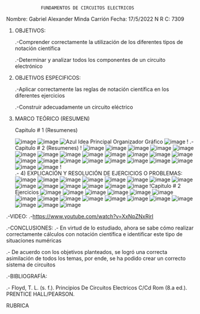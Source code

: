 
           
                 FUNDAMENTOS DE CIRCUITOS ELECTRICOS  
                          
Nombre: Gabriel Alexander Minda Carrión             Fecha: 17/5/2022
N R C: 7309

1)	OBJETIVOS:

	.-Comprender correctamente la utilización de los diferentes tipos de notación científica 
	
	.-Determinar y analizar todos los componentes de un circuito electrónico
	
2)	OBJETIVOS ESPECIFICOS:

	.-Aplicar correctamente las reglas de notación científica en los diferentes ejercicios 
	
	.-Construir adecuadamente un circuito eléctrico 
	
3)	MARCO TEÓRICO (RESUMEN)
	
	Capitulo # 1 (Resumenes) 
       
       
	![image](https://user-images.githubusercontent.com/105458670/169156169-0a8f55f5-536a-4e3b-8469-558f161deb5f.png)
	![image](https://user-images.githubusercontent.com/105458670/169156190-c3db58c8-2e2a-4037-a9ca-44dfe9fbc938.png)
	![Azul Idea Principal Organizador Gráfico](https://user-images.githubusercontent.com/105458670/169156311-385c4cac-d7d7-4266-b350-9a7524a9e1ad.png)
	![image](https://user-images.githubusercontent.com/105458670/169156375-8fdf7468-976d-4c44-b045-44ff0537c344.png)
       !
        .-Capitulo # 2 (Resumenes)
        !
       ![image](https://user-images.githubusercontent.com/105458670/169156707-2da67668-853b-440f-9aff-c84f945926a6.png)
       ![image](https://user-images.githubusercontent.com/105458670/169156724-5d979877-e34e-41a0-9f3f-f3b36ee6ae87.png)
       ![image](https://user-images.githubusercontent.com/105458670/169156748-88059f45-4768-4a06-8adf-0b9317189f9c.png)
       ![image](https://user-images.githubusercontent.com/105458670/169156769-d7867a80-2ec9-41b9-8423-d4181b9de49d.png)
       ![image](https://user-images.githubusercontent.com/105458670/169156782-c429e58d-84c4-437b-9509-55a49358100d.png)
       ![image](https://user-images.githubusercontent.com/105458670/169156790-bc298985-65bb-4133-9ef1-498e456a5947.png)
       ![image](https://user-images.githubusercontent.com/105458670/169156802-5799b9a0-bd6c-4620-9a11-877f7c94bc47.png)
       ![image](https://user-images.githubusercontent.com/105458670/169156815-a2f31628-cbb1-43cc-826d-73dd2e467c7e.png)
       ![image](https://user-images.githubusercontent.com/105458670/169157284-aacb4fe1-c781-4e71-9d90-b7412222871d.png)
       ![image](https://user-images.githubusercontent.com/105458670/169157335-310aebe6-8b58-4d00-a996-ad6be81f0cf0.png)
       ![image](https://user-images.githubusercontent.com/105458670/169157341-9bad0f9e-4930-4e50-8ecd-c0ef2e4ac9a1.png)
       ![image](https://user-images.githubusercontent.com/105458670/169157359-4cfe090c-10f4-4463-b746-1a41a10a86fd.png)
       ![image](https://user-images.githubusercontent.com/105458670/169157370-86d67f82-a6db-47ef-b171-55879e4ce9d7.png)
       ![image](https://user-images.githubusercontent.com/105458670/169157379-13cc8b48-45fb-4bf5-883e-f61cdba960ad.png)
       ![image](https://user-images.githubusercontent.com/105458670/169157397-06cdda55-7245-4228-b0d6-c14c55b5b08d.png)
       ![image](https://user-images.githubusercontent.com/105458670/169157408-029a858b-c877-4a49-b9f5-23f9e5e07839.png)
       ![image](https://user-images.githubusercontent.com/105458670/169157423-7fbfedd1-a2f1-4b58-835b-f3664b31cced.png)
       ![image](https://user-images.githubusercontent.com/105458670/169157436-dad7dd36-9d4f-45aa-9976-ffa9073401ad.png)
       ![image](https://user-images.githubusercontent.com/105458670/169157452-1f013413-bf3e-45a7-af08-b8828fe65be6.png)
       ![image](https://user-images.githubusercontent.com/105458670/169157459-1919ab30-0bcb-4898-bae1-95a4b695e2f4.png)
       ![image](https://user-images.githubusercontent.com/105458670/169157472-2927f2bc-bcc8-458c-b4f5-a70dddcaf27d.png)
       ![image](https://user-images.githubusercontent.com/105458670/169157485-5afd3ee7-fd9a-4f39-9392-00e85b36298a.png)
       ![image](https://user-images.githubusercontent.com/105458670/169157493-a30e44cc-3114-4cca-8478-d3e3e4341030.png)
       !      
       .- 4) EXPLICACIÓN Y RESOLUCIÓN DE EJERCICIOS O PROBLEMAS:
              ![image](https://user-images.githubusercontent.com/105458670/169158237-b55ac06e-1840-40a0-acba-d6046c9a323d.png)
              ![image](https://user-images.githubusercontent.com/105458670/169158265-c17ad091-8cf2-4795-8771-2feb8cc6bf4f.png)
              ![image](https://user-images.githubusercontent.com/105458670/169158285-2ec3b363-62dd-4a48-9496-573dec1d9e05.png)
              ![image](https://user-images.githubusercontent.com/105458670/169158417-a51629c6-b921-4738-8f36-d311b66ea21d.png)
              ![image](https://user-images.githubusercontent.com/105458670/169158443-f038a743-9518-43fa-99a8-b4527b93332d.png)
              ![image](https://user-images.githubusercontent.com/105458670/169158453-dfef548b-9837-497d-b29c-b41eda3a6477.png)
              ![image](https://user-images.githubusercontent.com/105458670/169158486-d0023b85-8d6c-4e7e-918f-19d1431ec9e5.png)
              ![image](https://user-images.githubusercontent.com/105458670/169158528-29d87e4b-27ba-40db-ad4b-1d071e442182.png)
              ![image](https://user-images.githubusercontent.com/105458670/169158563-94ed8c87-f9ab-4fe8-a9ec-50801bfdc1f5.png)
              ![image](https://user-images.githubusercontent.com/105458670/169158601-81a206b2-6e8b-4b3b-8473-5f5d453e64b2.png)
              ![image](https://user-images.githubusercontent.com/105458670/169158624-0c1cda7f-2cbd-4c1a-ba4c-be0cfefb11bd.png)
              ![image](https://user-images.githubusercontent.com/105458670/169158642-4411cacd-4f52-494b-9063-caca0a2cd7a3.png)
              ![image](https://user-images.githubusercontent.com/105458670/169158668-df0336be-227b-480b-b49e-03550313d2cf.png)
              ![image](https://user-images.githubusercontent.com/105458670/169158703-36c5a3bd-81e0-42fb-8fc5-d243e235c1b6.png)
              !Capitulo # 2 Ejercicios
              ![image](https://user-images.githubusercontent.com/105458670/169158877-a2085167-e87f-4304-a346-4e01395cf510.png)
              ![image](https://user-images.githubusercontent.com/105458670/169159192-ae6577b5-bb71-4d4c-8f79-350eb85f36d9.png)
              ![image](https://user-images.githubusercontent.com/105458670/169159239-8029d9c8-1e11-423b-8182-154a4adbcb15.png)
              ![image](https://user-images.githubusercontent.com/105458670/169159735-4a38232a-02b5-4b61-af81-f6c55c460243.png)
              ![image](https://user-images.githubusercontent.com/105458670/169159799-cf016ed0-8284-4e32-8f9b-6ddebcf42c8f.png)
              ![image](https://user-images.githubusercontent.com/105458670/169159825-6197682a-9990-43c7-9f39-ceca8cbc290b.png)
              ![image](https://user-images.githubusercontent.com/105458670/169160560-6c4ce4be-cdb3-45d6-bdc3-2ac39b22b694.png)
              ![image](https://user-images.githubusercontent.com/105458670/169160593-3fab1682-d653-4765-bccd-956249787798.png)
              ![image](https://user-images.githubusercontent.com/105458670/169160613-d6c81f8d-bf37-4397-a005-02c71d6a6a11.png)
              ![image](https://user-images.githubusercontent.com/105458670/169160655-97370c9e-0577-4a6d-9ab2-e0b368a2ff8b.png)
              ![image](https://user-images.githubusercontent.com/105458670/169160696-3b321db9-a4af-4511-a654-0d905c0f4143.png)
              ![image](https://user-images.githubusercontent.com/105458670/169160814-7aa6116e-4e16-4d5d-9041-cbc830e8b10d.png)
              ![image](https://user-images.githubusercontent.com/105458670/169160851-f6add1d4-7c87-4146-be48-04d94f30d93d.png)
              ![image](https://user-images.githubusercontent.com/105458670/169161220-df6a8746-4a3f-4214-a595-dcc8ccee7ee7.png)
              ![image](https://user-images.githubusercontent.com/105458670/169161997-a0468cb7-2ef4-438a-babf-0370cd33a199.png)
              ![image](https://user-images.githubusercontent.com/105458670/169162032-46bd7195-2080-4597-81a5-fbdbc89275d5.png)
              ![image](https://user-images.githubusercontent.com/105458670/169162055-d405ef3b-6fa1-425d-8e02-340fa594aa44.png)
	      
	      
.-VIDEO:
.-https://www.youtube.com/watch?v=XxNpZNxRjrI



.-CONCLUSIONES:
.- En virtud de lo estudiado, ahora se sabe cómo realizar correctamente cálculos con notación científica e identificar este tipo de situaciones numéricas 


.- De acuerdo con los objetivos planteados, se logró una correcta asimilación de todos los temas, por ende, se ha podido crear un correcto sistema de circuitos 

.-BIBLIOGRAFÍA:

.- Floyd, T. L. (s. f.). Principios De Circuitos Electricos C/Cd Rom (8.a ed.). PRENTICE HALL/PEARSON.

RUBRICA































       


















       




       



       











